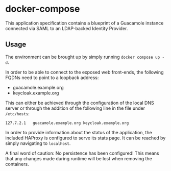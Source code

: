 # docker-compose

This application specification contains a blueprint of a Guacamole instance connected via SAML to an LDAP-backed Identity Provider.

## Usage

The environment can be brought up by simply running `docker compose up -d`.

In order to be able to connect to the exposed web front-ends, the following FQDNs need to point to a loopback address:
- guacamole.example.org
- keycloak.example.org

This can either be achieved through the configuration of the local DNS server or through the addition of the following line in the file under `/etc/hosts`:

```
127.7.2.1	guacamole.example.org keycloak.example.org
```

In order to provide information about the status of the application, the included HAProxy is configured to serve its stats page. It can be reached by simply navigating to `localhost`.

A final word of caution: No persistence has been configured! This means that any changes made during runtime will be lost when removing the containers.
